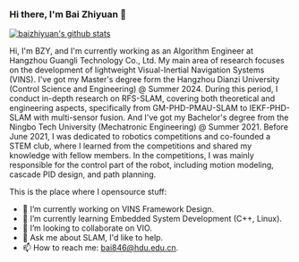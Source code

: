 ### Hi there, I'm **Bai Zhiyuan** 👋
[![baizhiyuan's github stats](https://github-readme-stats.vercel.app/api?username=baizhiyuan)](https://github.com/anuraghazra/github-readme-stats) 

Hi, I'm BZY, and I'm currently working as an Algorithm Engineer at Hangzhou Guangli Technology Co., Ltd. My main area of research focuses on the development of lightweight Visual-Inertial Navigation Systems (VINS). I've got my Master's degree form the Hangzhou Dianzi University (Control Science and Engineering) @ Summer 2024. During this period, I conduct in-depth research on RFS-SLAM, covering both theoretical and engineering aspects, specifically from GM-PHD-PMAU-SLAM to IEKF-PHD-SLAM with multi-sensor fusion.
And I've got my Bachelor's degree from the Ningbo Tech University (Mechatronic Engineering) @ Summer 2021. Before June 2021, I was dedicated to robotics competitions and co-founded a STEM club, where I learned from the competitions and shared my knowledge with fellow members. In the competitions, I was mainly responsible for the control part of the robot, including motion modeling, cascade PID design, and path planning.

This is the place where I opensource stuff:

- 🔭 I’m currently working on VINS Framework Design.
- 🌱 I’m currently learning Embedded System Development (C++, Linux).
- 👯 I’m looking to collaborate on VIO.
- 💬 Ask me about SLAM, I'd like to help.
- 📫 How to reach me: bai846@hdu.edu.cn.
